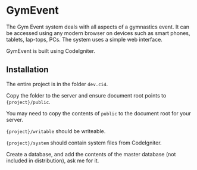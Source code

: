 # GymEvent
The Gym Event system deals with all aspects of a gymnastics event. 
It can be accessed using any modern browser on devices such as smart phones, tablets, lap-tops, PCs.
The system uses a simple web interface.

GymEvent is built using CodeIgniter.

## Installation
The entire project is in the folder `dev.ci4`.

Copy the folder to the server and ensure document root points to `{project}/public`.

You may need to copy the contents of `public` to the document root for your server. 

`{project}/writable` should be writeable.

`{project}/system` should contain system files from CodeIgniter.

Create a database, and add the contents of the master database (not included in distribution), ask me for it.  
